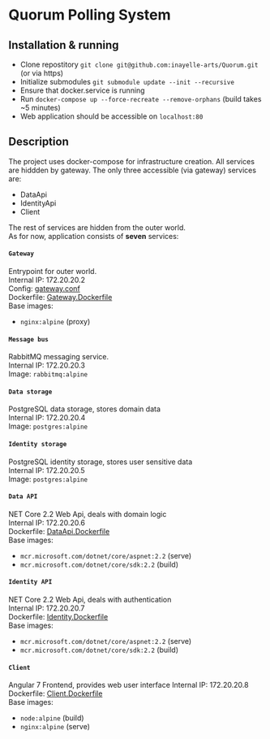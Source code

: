 # Quorum Polling System

## Installation & running
 - Clone repostitory ```git clone git@github.com:inayelle-arts/Quorum.git``` (or via https)
 - Initialize submodules ```git submodule update --init --recursive```
 - Ensure that docker.service is running
 - Run ```docker-compose up --force-recreate --remove-orphans``` (build takes ~5 minutes)
 - Web application should be accessible on ```localhost:80```
 
 ## Description
 The project uses docker-compose for infrastructure creation.
 All services are hiddden by gateway. The only three accessible (via gateway) services are:
 - DataApi
 - IdentityApi
 - Client
 
 The rest of services are hidden from the outer world.  
 As for now, application consists of **seven** services:  
 
#### ```Gateway```   
Entrypoint for outer world.  
Internal IP: 172.20.20.2  
Config: [gateway.conf](gateway.conf)  
Dockerfile: [Gateway.Dockerfile](Gateway.Dockerfile)  
Base images:  
 - ```nginx:alpine``` (proxy)   
 
#### ```Message bus```  
RabbitMQ messaging service.  
Internal IP: 172.20.20.3  
Image: ```rabbitmq:alpine```  

#### ```Data storage```  
PostgreSQL data storage, stores domain data  
Internal IP: 172.20.20.4  
Image: ```postgres:alpine```

#### ```Identity storage```  
PostgreSQL identity storage, stores user sensitive data  
Internal IP: 172.20.20.5  
Image: ```postgres:alpine```  

#### ```Data API```  
NET Core 2.2 Web Api, deals with domain logic    
Internal IP: 172.20.20.6   
Dockerfile: [DataApi.Dockerfile](DataApi.Dockerfile)   
Base images:   
 - ```mcr.microsoft.com/dotnet/core/aspnet:2.2``` (serve)  
 - ```mcr.microsoft.com/dotnet/core/sdk:2.2``` (build)  
 
#### ```Identity API```  
NET Core 2.2 Web Api, deals with authentication  
Internal IP: 172.20.20.7  
Dockerfile: [Identity.Dockerfile](IdentityApi.Dockerfile)  
Base images:   
 - ```mcr.microsoft.com/dotnet/core/aspnet:2.2``` (serve)  
 - ```mcr.microsoft.com/dotnet/core/sdk:2.2``` (build)  
 
#### ```Client```  
Angular 7 Frontend, provides web user interface
 Internal IP: 172.20.20.8  
Dockerfile: [Client.Dockerfile](Client.Dockerfile)  
Base images:  
 - ```node:alpine``` (build)  
 - ```nginx:alpine``` (serve)  

